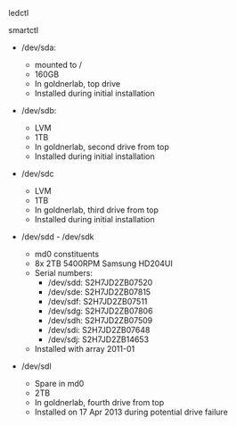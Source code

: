 ledctl

smartctl

 * /dev/sda:
   * mounted to /
   * 160GB
   * In goldnerlab, top drive
   * Installed during initial installation
 
 * /dev/sdb:
   * LVM
   * 1TB
   * In goldnerlab, second drive from top
   * Installed during initial installation

 * /dev/sdc
   * LVM
   * 1TB
   * In goldnerlab, third drive from top
   * Installed during initial installation

 * /dev/sdd - /dev/sdk
   * md0 constituents
   * 8x 2TB 5400RPM Samsung HD204UI
   * Serial numbers:
     * /dev/sdd: S2H7JD2ZB07520
     * /dev/sde: S2H7JD2ZB07815
     * /dev/sdf: S2H7JD2ZB07511
     * /dev/sdg: S2H7JD2ZB07806
     * /dev/sdh: S2H7JD2ZB07509
     * /dev/sdi: S2H7JD2ZB07648
     * /dev/sdj: S2H7JD2ZB14653
   * Installed with array 2011-01

 * /dev/sdl
   * Spare in md0
   * 2TB
   * In goldnerlab, fourth drive from top
   * Installed on 17 Apr 2013 during potential drive failure


